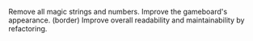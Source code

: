 Remove all magic strings and numbers.
Improve the gameboard's appearance. (border)
Improve overall readability and maintainability by refactoring.

